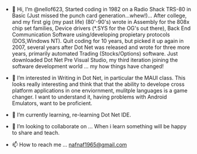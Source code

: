 - 👋 Hi, I’m @nellof623, Started coding in 1982 on a Radio Shack TRS-80 in Basic (Just missed the punch card generation...whew!)... After college, and my first gig (my past life) (80'-90's) wrote in Assembly for the 808x chip set families, Device drivers (*.SYS for the OG's out there),  Back End Communication Software using/developing propietary protocols (DOS,Windows NT). Quit coding for 10 years, but picked it up again in 2007, several years after Dot Net was released and wrote for  three more years, primarily automated Trading (Stocks/Options) software. 
Just downloaded Dot Net Pre Visual Studio, my third iteration joining the software development world ... my how things have changed!


- 👀 I’m interested in Writing in Dot Net, in particular the MAUI class. This looks really interesting and think that that the ability to develope cross platform applications in one enviornment, mulitple languages is a game changer. I want to understand it, having problems with Android Emulators, want to be proficient.

- 🌱 I’m currently learning, re-learning Dot Net IDE.

- 💞️ I’m looking to collaborate on ... When i learn something will be happy to share and teach.

- 📫 How to reach me ... nafnaf1965@gmail.com

<!---
nellof623/nellof623 is a ✨ special ✨ repository because its `README.md` (this file) appears on your GitHub profile.
You can click the Preview link to take a look at your changes.
--->
